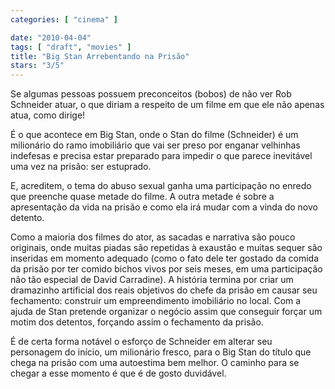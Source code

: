 ```yaml
---
categories: [ "cinema" ]

date: "2010-04-04"
tags: [ "draft", "movies" ]
title: "Big Stan Arrebentando na Prisão"
stars: "3/5"
---
```

Se algumas pessoas possuem preconceitos (bobos) de não ver Rob Schneider atuar, o que diriam a respeito de um filme em que ele não apenas atua, como dirige!

É o que acontece em Big Stan, onde o Stan do filme (Schneider) é um milionário do ramo imobiliário que vai ser preso por enganar velhinhas indefesas e precisa estar preparado para impedir o que parece inevitável uma vez na prisão: ser estuprado.

E, acreditem, o tema do abuso sexual ganha uma participação no enredo que preenche quase metade do filme. A outra metade é sobre a apresentação da vida na prisão e como ela irá mudar com a vinda do novo detento.

Como a maioria dos filmes do ator, as sacadas e narrativa são pouco originais, onde muitas piadas são repetidas à exaustão e muitas sequer são inseridas em momento adequado (como o fato dele ter gostado da comida da prisão por ter comido bichos vivos por seis meses, em uma participação não tão especial de David Carradine). A história termina por criar um dramazinho artificial dos reais objetivos do chefe da prisão em causar seu fechamento: construir um empreendimento imobiliário no local. Com a ajuda de Stan pretende organizar o negócio assim que conseguir forçar um motim dos detentos, forçando assim o fechamento da prisão.

É de certa forma notável o esforço de Schneider em alterar seu personagem do início, um milionário fresco, para o Big Stan do título que chega na prisão com uma autoestima bem melhor. O caminho para se chegar a esse momento é que é de gosto duvidável.
